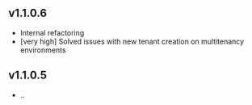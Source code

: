 ## v1.1.0.6

- Internal refactoring
- [very high] Solved issues with new tenant creation on multitenancy environments 

## v1.1.0.5

- ..
